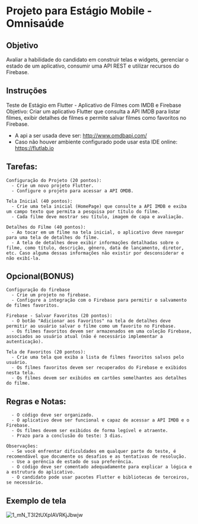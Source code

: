 # Projeto para Estágio Mobile - Omnisaúde

## Objetivo
Avaliar a habilidade do candidato em construir telas e widgets, gerenciar o estado de um aplicativo, consumir uma API REST e utilizar recursos do Firebase.

## Instruções

Teste de Estágio em Flutter - Aplicativo de Filmes com IMDB e Firebase
Objetivo: Criar um aplicativo Flutter que consulta a API IMDB para listar filmes, exibir detalhes de filmes e permite salvar filmes como favoritos no Firebase.
  
  - A api a ser usada deve ser: http://www.omdbapi.com/
  - Caso não houver ambiente configurado pode usar esta IDE online: https://flutlab.io
    
## Tarefas:
    Configuração do Projeto (20 pontos):
      - Crie um novo projeto Flutter.
      - Configure o projeto para acessar a API OMDB.
    
    Tela Inicial (40 pontos):
      - Crie uma tela inicial (HomePage) que consulte a API IMDB e exiba um campo texto que permita a pesquisa por título do filme.
      - Cada filme deve mostrar seu título, imagem de capa e avaliação.
    
    Detalhes do Filme (40 pontos):
      - Ao tocar em um filme na tela inicial, o aplicativo deve navegar para uma tela de detalhes do filme.
      - A tela de detalhes deve exibir informações detalhadas sobre o filme, como título, descrição, gênero, data de lançamento, diretor, etc. Caso alguma dessas informações não existir por desconsiderar e não exibí-la.
    
## Opcional(BONUS)
    Configuração do firebase
      - Crie um projeto no firebase.
      - Configure a integração com o Firebase para permitir o salvamento de filmes favoritos.
      
    Firebase - Salvar Favoritos (20 pontos):
      - O botão "Adicionar aos Favoritos" na tela de detalhes deve permitir ao usuário salvar o filme como um favorito no Firebase.
      - Os filmes favoritos devem ser armazenados em uma coleção Firebase, associados ao usuário atual (não é necessário implementar a autenticação).
    
    Tela de Favoritos (20 pontos):
      - Crie uma tela que exiba a lista de filmes favoritos salvos pelo usuário.
      - Os filmes favoritos devem ser recuperados do Firebase e exibidos nesta tela.
      - Os filmes devem ser exibidos em cartões semelhantes aos detalhes do filme.

## Regras e Notas:
      - O código deve ser organizado.
      - O aplicativo deve ser funcional e capaz de acessar a API IMDB e o Firebase.
      - Os filmes devem ser exibidos de forma legível e atraente.
      - Prazo para a conclusão do teste: 3 dias.

    Observações:
      - Se você enfrentar dificuldades em qualquer parte do teste, é recomendável que documente os desafios e as tentativas de resolução.
      - Use a gerência de estado de sua preferência.
      - O código deve ser comentado adequadamente para explicar a lógica e a estrutura do aplicativo.
      - O candidato pode usar pacotes Flutter e bibliotecas de terceiros, se necessário.
      
  ## Exemplo de tela

![1_mN_T3I2tUXpIAVRKjJbwjw](https://github.com/Omnisaude/projeto-estagio-mobile/assets/12771605/4790d44f-aa7f-4e3d-8fbd-e0347dab25c1)

      
